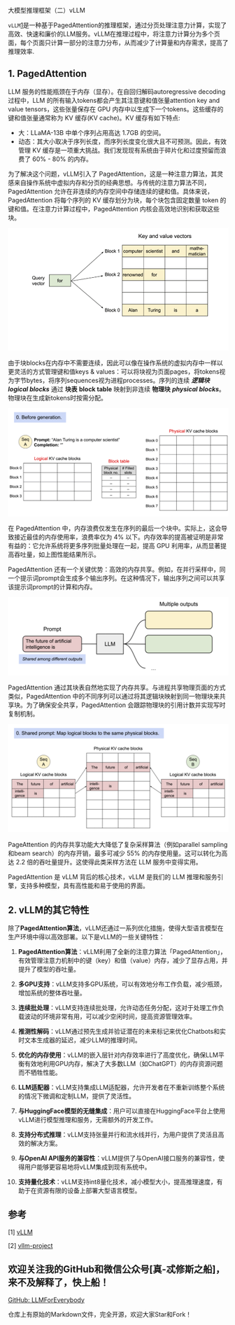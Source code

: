 大模型推理框架（二）vLLM

`vLLM`[1](#refer-anchor-1)是一种基于PagedAttention的推理框架，通过分页处理注意力计算，实现了高效、快速和廉价的LLM服务。vLLM在推理过程中，将注意力计算分为多个页面，每个页面只计算一部分的注意力分布，从而减少了计算量和内存需求，提高了推理效率.

## 1. PagedAttention

LLM 服务的性能瓶颈在于内存（显存）。在自回归解码autoregressive decoding过程中，LLM 的所有输入tokens都会产生其注意键和值张量attention key and value tensors，这些张量保存在 GPU 内存中以生成下一个tokens。这些缓存的键和值张量通常称为 KV 缓存(KV cache)。KV 缓存有如下特点:

- 大：LLaMA-13B 中单个序列占用高达 1.7GB 的空间。
- 动态：其大小取决于序列长度，而序列长度变化很大且不可预测。因此，有效管理 KV 缓存是一项重大挑战。我们发现现有系统由于碎片化和过度预留而浪费了 60% - 80% 的内存。

为了解决这个问题，vLLM引入了 PagedAttention，这是一种注意力算法，其灵感来自操作系统中虚拟内存和分页的经典思想。与传统的注意力算法不同，PagedAttention 允许在非连续的内存空间中存储连续的键和值。具体来说，PagedAttention 将每个序列的 KV 缓存划分为块，每个块包含固定数量 token 的键和值。在注意力计算过程中，PagedAttention 内核会高效地识别和获取这些块。

![PagedAttention：KV Cache 被划分为块。块在内存空间中不需要连续。](assest/大模型推理框架（二）vLLM/0.gif)

由于块blocks在内存中不需要连续，因此可以像在操作系统的虚拟内存中一样以更灵活的方式管理键和值keys & values：可以将块视为页面pages，将tokens视为字节bytes，将序列sequences视为进程processes。序列的连续 ***逻辑块*** ***logical blocks*** 通过 **块表** **block table** 映射到非连续 **物理块** ***physical blocks***。物理块在生成新tokens时按需分配。

![对多个输出进行采样的请求的示例生成过程](assest/大模型推理框架（二）vLLM/1.gif)

在 PagedAttention 中，内存浪费仅发生在序列的最后一个块中。实际上，这会导致接近最佳的内存使用率，浪费率仅为 4% 以下。内存效率的提高被证明是非常有益的：它允许系统将更多序列批量处理在一起，提高 GPU 利用率，从而显著提高吞吐量，如上图性能结果所示。

PagedAttention 还有一个关键优势：高效的内存共享。例如，在并行采样中，同一个提示词prompt会生成多个输出序列。在这种情况下，输出序列之间可以共享该提示词prompt的计算和内存。

![并行采样的示例](assest/大模型推理框架（二）vLLM/2.gif)

PagedAttention 通过其块表自然地实现了内存共享。与进程共享物理页面的方式类似，PagedAttention 中的不同序列可以通过将其逻辑块映射到同一物理块来共享块。为了确保安全共享，PagedAttention 会跟踪物理块的引用计数并实现写时复制机制。

![对多个输出进行采样的请求的示例生成过程](assest/大模型推理框架（二）vLLM/3.gif)

PageAttention 的内存共享功能大大降低了复杂采样算法（例如parallel sampling和beam search）的内存开销，最多可减少 55% 的内存使用量。这可以转化为高达 2.2 倍的吞吐量提升。这使得此类采样方法在 LLM 服务中变得实用。

PagedAttention 是 vLLM 背后的核心技术，vLLM 是我们的 LLM 推理和服务引擎，支持多种模型，具有高性能和易于使用的界面。

## 2. vLLM的其它特性

除了**PagedAttention算法**，vLLM还通过一系列优化措施，使得大型语言模型在生产环境中得以高效部署。以下是vLLM的一些关键特性：

1. **PagedAttention算法**：vLLM利用了全新的注意力算法「PagedAttention」，有效管理注意力机制中的键（key）和值（value）内存，减少了显存占用，并提升了模型的吞吐量。

2. **多GPU支持**：vLLM支持多GPU系统，可以有效地分布工作负载，减少瓶颈，增加系统的整体吞吐量。

3. **连续批处理**：vLLM支持连续批处理，允许动态任务分配，这对于处理工作负载波动的环境非常有用，可以减少空闲时间，提高资源管理效率。

4. **推测性解码**：vLLM通过预先生成并验证潜在的未来标记来优化Chatbots和实时文本生成器的延迟，减少LLM的推理时间。

5. **优化的内存使用**：vLLM的嵌入层针对内存效率进行了高度优化，确保LLM平衡有效地利用GPU内存，解决了大多数LLM（如ChatGPT）的内存资源问题而不牺牲性能。

6. **LLM适配器**：vLLM支持集成LLM适配器，允许开发者在不重新训练整个系统的情况下微调和定制LLM，提供了灵活性。

7. **与HuggingFace模型的无缝集成**：用户可以直接在HuggingFace平台上使用vLLM进行模型推理和服务，无需额外的开发工作。

8. **支持分布式推理**：vLLM支持张量并行和流水线并行，为用户提供了灵活且高效的解决方案。

9. **与OpenAI API服务的兼容性**：vLLM提供了与OpenAI接口服务的兼容性，使得用户能够更容易地将vLLM集成到现有系统中。

10. **支持量化技术**：vLLM支持int8量化技术，减小模型大小，提高推理速度，有助于在资源有限的设备上部署大型语言模型。

## 参考

<div id="refer-anchor-1"></div>

[1] [vLLM](https://docs.vllm.ai/en/latest/)

<div id="refer-anchor-2"></div>

[2] [vllm-project](https://github.com/vllm-project/vllm)

## 欢迎关注我的GitHub和微信公众号[真-忒修斯之船]，来不及解释了，快上船！

[GitHub: LLMForEverybody](https://github.com/luhengshiwo/LLMForEverybody)

仓库上有原始的Markdown文件，完全开源，欢迎大家Star和Fork！